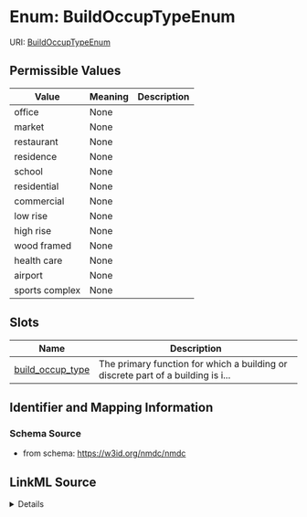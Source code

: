 # Enum: BuildOccupTypeEnum



URI: [BuildOccupTypeEnum](BuildOccupTypeEnum.md)

## Permissible Values

| Value | Meaning | Description |
| --- | --- | --- |
| office | None |  |
| market | None |  |
| restaurant | None |  |
| residence | None |  |
| school | None |  |
| residential | None |  |
| commercial | None |  |
| low rise | None |  |
| high rise | None |  |
| wood framed | None |  |
| health care | None |  |
| airport | None |  |
| sports complex | None |  |




## Slots

| Name | Description |
| ---  | --- |
| [build_occup_type](build_occup_type.md) | The primary function for which a building or discrete part of a building is i... |






## Identifier and Mapping Information







### Schema Source


* from schema: https://w3id.org/nmdc/nmdc




## LinkML Source

<details>
```yaml
name: build_occup_type_enum
from_schema: https://w3id.org/nmdc/nmdc
rank: 1000
permissible_values:
  office:
    text: office
  market:
    text: market
  restaurant:
    text: restaurant
  residence:
    text: residence
  school:
    text: school
  residential:
    text: residential
  commercial:
    text: commercial
  low rise:
    text: low rise
  high rise:
    text: high rise
  wood framed:
    text: wood framed
  health care:
    text: health care
  airport:
    text: airport
  sports complex:
    text: sports complex

```
</details>